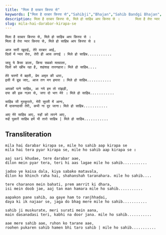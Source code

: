 ```yaml
---
title: "मिला है दरबार किरपा से"
keywords: ["मिला है दरबार किरपा से","Sahibji","Bhajan","Sahib Bandgi Bhajan","Sant Kabir Bhajan","bhajan lyrics","साहिब बंदगी भजन","भजन"]
description: मिला है दरबार किरपा से, मिले हो साहिब आप किरपा से ।       मिला है तेरा प्यार किरपा से, मिले हो साहिब आप किरपा से ॥              आज सारी खुदाई, तेरे
slug: mila-hai-darabar-kirapa-se
---
```


  
    मिला है दरबार किरपा से, मिले हो साहिब आप किरपा से ।  
    मिला है तेरा प्यार किरपा से, मिले हो साहिब आप किरपा से ॥  
      
    आज सारी खुदाई, तेरे दरबार आई,  
    दिलों में प्यार तेरा, तेरी ही आस लगाई । मिले हो साहिब...........  
  
    जादू ये कैसा डाला, किया सबको मतवाला,  
    दिलों को खींच रहा है, शहंशाह तारणहारा। मिले हो साहिब....  
      
    तेरे चरणों में बहती, प्रेम अमृत की धारा,  
    इसी में डूब जाए, आज तन मन हमारा । मिले हो साहिब...........  
  
    आपकों पाने साहिब, आ गये हम तो रांझड़ी,  
    दया की इक नज़र से, जगा दो भाग मेरे । मिले हो साहिब...........  
  
    साहिब जी मुस्कुराते, मेरी सुरती में आना,  
    मैं दासनदासी तेरी, कभी ना दूर जाना। मिले हो साहिब...........  
  
    आए मेरे साहिब आए, रुहों को तारने आए,  
    रूहें पुकारें साहिब हमें भी तारो साहिब | मिले हो साहिब...........  


## Transliteration

  
    mila hai darabar kirapa se, mile ho sahib aap kirapa se  
    mila hai tera pyar kirapa se, mile ho sahib aap kirapa se ॥  
      
    aaj sari khudae, tere darabar aae,  
    dilon mein pyar tera, teri hi aas lagae mile ho sahib...........  
  
    jadoo ye kaisa dala, kiya sabako matavala,  
    dilon ko khinch raha hai, shahanshah taranahara. mile ho sahib....  
      
    tere charanon mein bahati, prem amrrit ki dhara,  
    isi mein doob jae, aaj tan man hamara mile ho sahib...........  
  
    aapakon pane sahib, aa gaye ham to ranjhhadai,  
    daya ki ik najaar se, jaga do bhag mere mile ho sahib...........  
  
    sahib ji muskurate, meri surati mein aana,  
    main dasanadasi teri, kabhi na door jana. mile ho sahib...........  
  
    aae mere sahib aae, ruhon ko tarane aae,  
    roohen pukaren sahib hamen bhi taro sahib | mile ho sahib...........  

  
